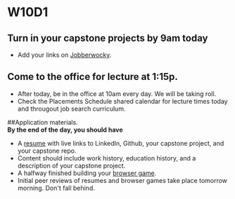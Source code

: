 # W10D1

## Turn in your capstone projects by 9am today
* Add your links on [Jobberwocky][Jobberwocky].  

## Come to the office for lecture at 1:15p.  
* After today, be in the office at 10am every day.  We will be taking roll.
* Check the Placements Schedule shared calendar for lecture times today and througout job search curriculum.


##Application materials.  
**By the end of the day, you should have**
  * A [resume][resume] with live links to LinkedIn, Github, your capstone project, and your capstone repo.  
  * Content should include work history, education history, and a description of your capstone project.  
  * A halfway finished building your [browser game][browser-game].
* Initial peer reviews of resumes and browser games take place tomorrow morning.  Don't fall behind.  

[capstone-checklist]: https://github.com/appacademy/capstone-project-curriculum/blob/master/readings/capstone-checklist.md
[resume]: ../self-presentation/resume.md
[browser-game]: ../self-presentation/browser_game.md
[Jobberwocky]: http://progress.appacademy.io/jobberwocky
